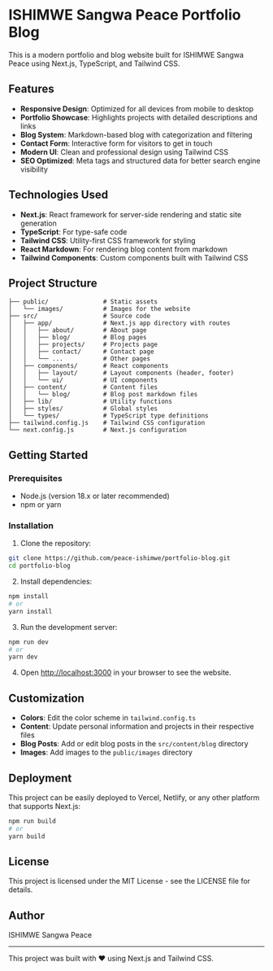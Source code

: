 # ISHIMWE Sangwa Peace Portfolio Blog

This is a modern portfolio and blog website built for ISHIMWE Sangwa Peace using Next.js, TypeScript, and Tailwind CSS.

## Features

- **Responsive Design**: Optimized for all devices from mobile to desktop
- **Portfolio Showcase**: Highlights projects with detailed descriptions and links
- **Blog System**: Markdown-based blog with categorization and filtering
- **Contact Form**: Interactive form for visitors to get in touch
- **Modern UI**: Clean and professional design using Tailwind CSS
- **SEO Optimized**: Meta tags and structured data for better search engine visibility

## Technologies Used

- **Next.js**: React framework for server-side rendering and static site generation
- **TypeScript**: For type-safe code
- **Tailwind CSS**: Utility-first CSS framework for styling
- **React Markdown**: For rendering blog content from markdown
- **Tailwind Components**: Custom components built with Tailwind CSS

## Project Structure

```
├── public/               # Static assets
│   └── images/           # Images for the website
├── src/                  # Source code
│   ├── app/              # Next.js app directory with routes
│   │   ├── about/        # About page
│   │   ├── blog/         # Blog pages
│   │   ├── projects/     # Projects page
│   │   ├── contact/      # Contact page
│   │   └── ...           # Other pages
│   ├── components/       # React components
│   │   ├── layout/       # Layout components (header, footer)
│   │   └── ui/           # UI components
│   ├── content/          # Content files
│   │   └── blog/         # Blog post markdown files
│   ├── lib/              # Utility functions
│   ├── styles/           # Global styles
│   └── types/            # TypeScript type definitions
├── tailwind.config.js    # Tailwind CSS configuration
└── next.config.js        # Next.js configuration
```

## Getting Started

### Prerequisites

- Node.js (version 18.x or later recommended)
- npm or yarn

### Installation

1. Clone the repository:

```bash
git clone https://github.com/peace-ishimwe/portfolio-blog.git
cd portfolio-blog
```

2. Install dependencies:

```bash
npm install
# or
yarn install
```

3. Run the development server:

```bash
npm run dev
# or
yarn dev
```

4. Open [http://localhost:3000](http://localhost:3000) in your browser to see the website.

## Customization

- **Colors**: Edit the color scheme in `tailwind.config.ts`
- **Content**: Update personal information and projects in their respective files
- **Blog Posts**: Add or edit blog posts in the `src/content/blog` directory
- **Images**: Add images to the `public/images` directory

## Deployment

This project can be easily deployed to Vercel, Netlify, or any other platform that supports Next.js:

```bash
npm run build
# or
yarn build
```

## License

This project is licensed under the MIT License - see the LICENSE file for details.

## Author

ISHIMWE Sangwa Peace

---

This project was built with ❤️ using Next.js and Tailwind CSS. 